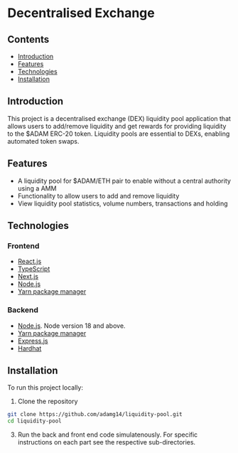 # Decentralised Exchange

## Contents
- [Introduction](#introduction)
- [Features](#features)
- [Technologies](#technologies)
- [Installation](#installation)
  
## Introduction
This project is a decentralised exchange (DEX) liquidity pool application that allows users to add/remove liquidity and get rewards for providing liquidity to the $ADAM ERC-20 token. Liquidity pools are essential to DEXs, enabling automated token swaps.

## Features
- A liquidity pool for $ADAM/ETH pair to enable without a central authority using a AMM
- Functionality to allow users to add and remove liquidity
- View liquidity pool statistics, volume numbers, transactions and holding

## Technologies
### Frontend
- [React.js](https://react.dev/)
- [TypeScript](https://www.typescriptlang.org/)
- [Next.js](https://nextjs.org/)
- [Node.js](https://nodejs.org/en)
- [Yarn package manager](https://yarnpkg.com/)

### Backend
- [Node.js](https://nodejs.org/en). Node version 18 and above.
- [Yarn package manager](https://yarnpkg.com/)
- [Express.js](https://expressjs.com/)
- [Hardhat](https://hardhat.org/)

## Installation
To run this project locally:
1. Clone the repository
```bash
git clone https://github.com/adamg14/liquidity-pool.git
cd liquidity-pool
```
3. Run the back and front end code simulatenously. For specific instructions on each part see the respective sub-directories.
